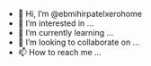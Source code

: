 - 👋 Hi, I’m @ebmihirpatelxerohome
- 👀 I’m interested in ...
- 🌱 I’m currently learning ...
- 💞️ I’m looking to collaborate on ...
- 📫 How to reach me ...

<!---
ebmihirpatelxerohome/ebmihirpatelxerohome is a ✨ special ✨ repository because its `README.md` (this file) appears on your GitHub profile.
You can click the Preview link to take a look at your changes.
--->
